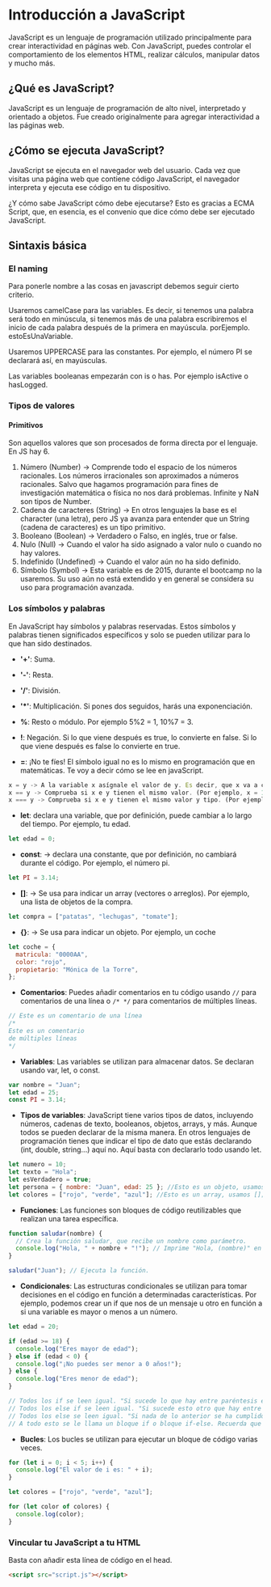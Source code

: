 # Introducción a JavaScript

JavaScript es un lenguaje de programación utilizado principalmente para crear interactividad en páginas web. Con JavaScript, puedes controlar el comportamiento de los elementos HTML, realizar cálculos, manipular datos y mucho más.

## ¿Qué es JavaScript?

JavaScript es un lenguaje de programación de alto nivel, interpretado y orientado a objetos. Fue creado originalmente para agregar interactividad a las páginas web.

## ¿Cómo se ejecuta JavaScript?

JavaScript se ejecuta en el navegador web del usuario. Cada vez que visitas una página web que contiene código JavaScript, el navegador interpreta y ejecuta ese código en tu dispositivo.

¿Y cómo sabe JavaScript cómo debe ejecutarse? Esto es gracias a ECMA Script, que, en esencia, es el convenio que dice cómo debe ser ejecutado JavaScript.

## Sintaxis básica

### El naming
Para ponerle nombre a las cosas en javascript debemos seguir cierto criterio. 

Usaremos camelCase para las variables. Es decir, si tenemos una palabra será todo en minúscula, si tenemos más de una palabra escribiremos el inicio de cada palabra después de la primera en mayúscula. porEjemplo. estoEsUnaVariable.

Usaremos UPPERCASE para las constantes. Por ejemplo, el número PI se declarará así, en mayúsculas.

Las variables booleanas empezarán con is o has. Por ejemplo isActive o hasLogged.

### Tipos de valores

#### Primitivos
Son aquellos valores que son procesados de forma directa por el lenguaje. En JS hay 6. 
1. Número (Number) -> Comprende todo el espacio de los números racionales. Los números irracionales son aproximados a números racionales. Salvo que hagamos programación para fines de investigación matemática o física no nos dará problemas. Infinite y NaN son tipos de Number.
2. Cadena de caracteres (String) -> En otros lenguajes la base es el character (una letra), pero JS ya avanza para entender que un String (cadena de caracteres) es un tipo primitivo. 
3. Booleano (Boolean) -> Verdadero o Falso, en inglés, true or false.
4. Nulo (Null) -> Cuando el valor ha sido asignado a valor nulo o cuando no hay valores.
5. Indefinido (Undefined) -> Cuando el valor aún no ha sido definido. 
6. Símbolo (Symbol) -> Esta variable es de 2015, durante el bootcamp no la usaremos. Su uso aún no está extendido y en general se considera su uso para programación avanzada.

### Los símbolos y palabras

En JavaScript hay símbolos y palabras reservadas. Estos símbolos y palabras tienen significados específicos y solo se pueden utilizar para lo que han sido destinados.

- **'+'**: Suma.
- **'-'**: Resta.
- **'/'**: División.
- **'*'**: Multiplicación. Si pones dos seguidos, harás una exponenciación. 
- **%**: Resto o módulo. Por ejemplo 5%2 = 1, 10%7 = 3.
- **!**: Negación. Si lo que viene después es true, lo convierte en false. Si lo que viene después es false lo convierte en true.

- **=**: ¡No te fíes! El símbolo igual no es lo mismo en programación que en matemáticas. Te voy a decir cómo se lee en javaScript.
```javascript
x = y -> A la variable x asígnale el valor de y. Es decir, que x va a cambiar su valor mientras que y va a permanecer inalterado.
x == y -> Comprueba si x e y tienen el mismo valor. (Por ejemplo, x = 1 e y = "1") -> Esto devolvería "Verdadero"
x === y -> Comprueba si x e y tienen el mismo valor y tipo. (Por ejemplo, x = 1 e y = "1") -> Esto devolvería "Falso", ya que x e y valen lo mismo, pero x es un number e y es un string.
```

- **let**: declara una variable, que por definición, puede cambiar a lo largo del tiempo. Por ejemplo, tu edad.

```javascript
let edad = 0;
```

- **const**: -> declara una constante, que por definición, no cambiará durante el código. Por ejemplo, el número pi.

```javascript
let PI = 3.14;
```

- **[]**: -> Se usa para indicar un array (vectores o arreglos). Por ejemplo, una lista de objetos de la compra.

```javascript
let compra = ["patatas", "lechugas", "tomate"];
```

- **{}**: -> Se usa para indicar un objeto. Por ejemplo, un coche

```javascript
let coche = {
  matricula: "0000AA",
  color: "rojo",
  propietario: "Mónica de la Torre",
};
```

- **Comentarios**: Puedes añadir comentarios en tu código usando `//` para comentarios de una línea o `/* */` para comentarios de múltiples líneas.

```javascript
// Este es un comentario de una línea
/*
Este es un comentario
de múltiples líneas
*/
```

- **Variables**: Las variables se utilizan para almacenar datos. Se declaran usando var, let, o const.

```javascript
var nombre = "Juan";
let edad = 25;
const PI = 3.14;
```

- **Tipos de variables**: JavaScript tiene varios tipos de datos, incluyendo números, cadenas de texto, booleanos, objetos, arrays, y más. Aunque todos se pueden declarar de la misma manera.
  En otros lenguajes de programación tienes que indicar el tipo de dato que estás declarando (int, double, string...) aquí no. Aquí basta con declararlo todo usando let.

```javascript
let numero = 10;
let texto = "Hola";
let esVerdadero = true;
let persona = { nombre: "Juan", edad: 25 }; //Esto es un objeto, usamos {};
let colores = ["rojo", "verde", "azul"]; //Esto es un array, usamos [];
```

- **Funciones**: Las funciones son bloques de código reutilizables que realizan una tarea específica.

```javascript
function saludar(nombre) {
  // Crea la función saludar, que recibe un nombre como parámetro.
  console.log("Hola, " + nombre + "!"); // Imprime "Hola, (nombre)" en pantalla.
}

saludar("Juan"); // Ejecuta la función.
```

- **Condicionales**: Las estructuras condicionales se utilizan para tomar decisiones en el código en función a determinadas características. Por ejemplo, podemos crear un if que nos de un mensaje u otro en función a si una variable es mayor o menos a un número.

```javascript
let edad = 20;

if (edad >= 18) {
  console.log("Eres mayor de edad");
} else if (edad < 0) {
  console.log("¡No puedes ser menor a 0 años!");
} else {
  console.log("Eres menor de edad");
}

// Todos los if se leen igual. "Si sucede lo que hay entre paréntesis ejecuta este código."
// Todos los else if se leen igual. "Si sucede esto otro que hay entre paréntesis, ejecuta este código."
// Todos los else se leen igual. "Si nada de lo anterior se ha cumplido, entonces ejecuta esta última parte."
// A todo esto se le llama un bloque if o bloque if-else. Recuerda que en estos bloques solo se puede ejecutar una orden, la primera orden que sea cierta.
```

- **Bucles**: Los bucles se utilizan para ejecutar un bloque de código varias veces.

```javascript
for (let i = 0; i < 5; i++) {
  console.log("El valor de i es: " + i);
}

let colores = ["rojo", "verde", "azul"];

for (let color of colores) {
  console.log(color);
}
```

### Vincular tu JavaScript a tu HTML

Basta con añadir esta línea de código en el head.

```html
<script src="script.js"></script>
```
